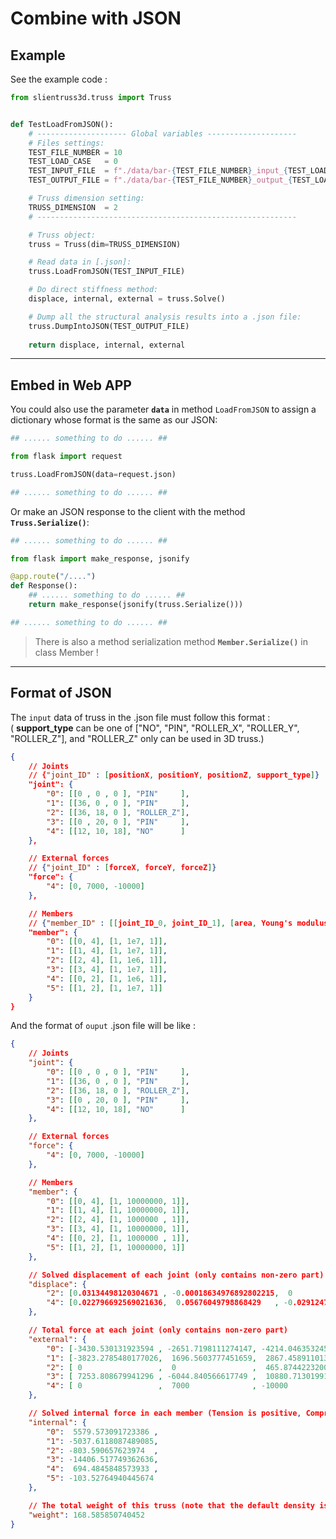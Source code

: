 # Combine with JSON

## Example

See the example code :

```python
from slientruss3d.truss import Truss


def TestLoadFromJSON():
    # -------------------- Global variables --------------------
    # Files settings:
    TEST_FILE_NUMBER = 10
    TEST_LOAD_CASE   = 0
    TEST_INPUT_FILE  = f"./data/bar-{TEST_FILE_NUMBER}_input_{TEST_LOAD_CASE}.json"
    TEST_OUTPUT_FILE = f"./data/bar-{TEST_FILE_NUMBER}_output_{TEST_LOAD_CASE}.json"

    # Truss dimension setting:
    TRUSS_DIMENSION  = 2
    # ----------------------------------------------------------

    # Truss object:
    truss = Truss(dim=TRUSS_DIMENSION)

    # Read data in [.json]:
    truss.LoadFromJSON(TEST_INPUT_FILE)

    # Do direct stiffness method:
    displace, internal, external = truss.Solve()

    # Dump all the structural analysis results into a .json file:
    truss.DumpIntoJSON(TEST_OUTPUT_FILE)
    
    return displace, internal, external

```

---

## Embed in Web APP

You could also use the parameter **`data`** in method `LoadFromJSON` to assign a dictionary whose format is the same as our JSON:

```python
## ...... something to do ...... ##

from flask import request

truss.LoadFromJSON(data=request.json)

## ...... something to do ...... ##
```

Or make an JSON response to the client with the method **`Truss.Serialize()`**:

```python
## ...... something to do ...... ##

from flask import make_response, jsonify

@app.route("/....")
def Response():
    ## ...... something to do ...... ##
    return make_response(jsonify(truss.Serialize()))

## ...... something to do ...... ##
```

> There is also a method serialization method **`Member.Serialize()`** in class Member !

---

## Format of JSON

The `input` data of truss in the .json file must follow this format :  
( **support_type** can be one of ["NO", "PIN", "ROLLER_X", "ROLLER_Y", "ROLLER_Z"], and "ROLLER_Z" only can be used in 3D truss.)

```json
{
    // Joints 
    // {"joint_ID" : [positionX, positionY, positionZ, support_type]}
    "joint": {
        "0": [[0 , 0 , 0 ], "PIN"     ],  
        "1": [[36, 0 , 0 ], "PIN"     ],
        "2": [[36, 18, 0 ], "ROLLER_Z"],
        "3": [[0 , 20, 0 ], "PIN"     ],
        "4": [[12, 10, 18], "NO"      ]
    },

    // External forces
    // {"joint_ID" : [forceX, forceY, forceZ]}
    "force": {
        "4": [0, 7000, -10000]
    },

    // Members
    // {"member_ID" : [[joint_ID_0, joint_ID_1], [area, Young's modulus, density]]}
    "member": {
        "0": [[0, 4], [1, 1e7, 1]],
        "1": [[1, 4], [1, 1e7, 1]],
        "2": [[2, 4], [1, 1e6, 1]],
        "3": [[3, 4], [1, 1e7, 1]],
        "4": [[0, 2], [1, 1e6, 1]],
        "5": [[1, 2], [1, 1e7, 1]]
    }
}
```

And the format of `ouput` .json file will be like :

```json
{
    // Joints
    "joint": {
        "0": [[0 , 0 , 0 ], "PIN"     ], 
        "1": [[36, 0 , 0 ], "PIN"     ], 
        "2": [[36, 18, 0 ], "ROLLER_Z"], 
        "3": [[0 , 20, 0 ], "PIN"     ], 
        "4": [[12, 10, 18], "NO"      ]
    }, 

    // External forces
    "force": {
        "4": [0, 7000, -10000]
    }, 

    // Members
    "member": {
        "0": [[0, 4], [1, 10000000, 1]], 
        "1": [[1, 4], [1, 10000000, 1]], 
        "2": [[2, 4], [1, 1000000 , 1]], 
        "3": [[3, 4], [1, 10000000, 1]], 
        "4": [[0, 2], [1, 1000000 , 1]], 
        "5": [[1, 2], [1, 10000000, 1]]
    }, 

    // Solved displacement of each joint (only contains non-zero part)
    "displace": { 
        "2": [0.03134498120304671 , -0.00018634976892802215,  0                   ], 
        "4": [0.022796692569021636,  0.05676049798868429   , -0.029124752172511904]
    }, 

    // Total force at each joint (only contains non-zero part)
    "external": {
        "0": [-3430.530131923594 , -2651.7198111274147, -4214.046353245278 ],
        "1": [-3823.2785480177026,  1696.5603777451659,  2867.4589110132774],
        "2": [ 0                 ,  0                 ,  465.8744223200557 ],
        "3": [ 7253.808679941296 , -6044.840566617749 ,  10880.713019911946],
        "4": [ 0                 ,  7000              , -10000             ]
    },

    // Solved internal force in each member (Tension is positive, Compression is negative, only contains non-zero part)
    "internal": {
        "0":  5579.573091723386 , 
        "1": -5037.6118087489085, 
        "2": -803.590657623974  , 
        "3": -14406.517749362636, 
        "4":  694.4845848573933 , 
        "5": -103.52764940445674
    }, 

    // The total weight of this truss (note that the default density is 1.0)
    "weight": 168.585850740452
}
```